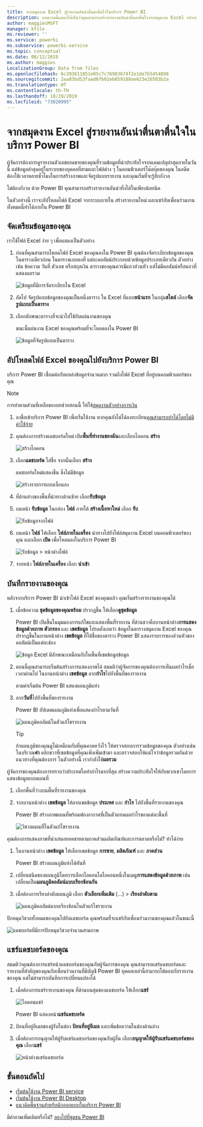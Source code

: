 ```yaml
---
title: จากสมุดงาน Excel สู่รายงานอันน่าตื่นตาตื่นใจในบริการ Power BI
description: บทความนี้แสดงให้เห็นว่าคุณสามารถสร้างรายงานอันน่าตื่นตาตื่นใจจากสมุดงาน Excel อย่างรวดเร็วได้อย่างไร
author: maggiesMSFT
manager: kfile
ms.reviewer: ''
ms.service: powerbi
ms.subservice: powerbi-service
ms.topic: conceptual
ms.date: 08/12/2019
ms.author: maggies
LocalizationGroup: Data from files
ms.openlocfilehash: 6c393611851e05c7c76983674f2e1de7b5454898
ms.sourcegitcommit: 2aa83bd53faad6fb02eb059188ae623e26503b2a
ms.translationtype: HT
ms.contentlocale: th-TH
ms.lasthandoff: 10/29/2019
ms.locfileid: "73020995"
---
```

# <a name="from-excel-workbook-to-stunning-report-in-the-power-bi-service"></a>จากสมุดงาน Excel สู่รายงานอันน่าตื่นตาตื่นใจในบริการ Power BI
ผู้จัดการต้องการดูรายงานตัวเลขยอดขายของคุณที่รวมข้อมูลที่น่าประทับใจจากแคมเปญล่าสุดภายในวันนี้ แต่ข้อมูลล่าสุดอยู่ในระบบของบุคคลที่สามและไฟล์ต่าง ๆ ในคอมพิวเตอร์โน๊ตบุ๊คของคุณ ในอดีตต้องใช้เวลาหลายชั่วโมงในการสร้างภาพและจัดรูปแบบรายงาน และคุณเริ่มที่จะรู้สึกกังวล

ไม่ต้องกังวล ด้วย Power BI คุณสามารถสร้างรายงานอันน่าทึ่งได้ในเพียงน้อยนิด

ในตัวอย่างนี้ เราจะอัปโหลดไฟล์ Excel จากระบบภายใน สร้างรายงานใหม่ และแชร์กับเพื่อนร่วมงาน ทั้งหมดนี้ทำได้ภายใน Power BI

## <a name="prepare-your-data"></a>จัดเตรียมข้อมูลของคุณ
เราใช้ไฟล์ Excel ง่าย ๆ เพื่อแสดงเป็นตัวอย่าง 

1. ก่อนที่คุณสามารถโหลดไฟล์ Excel ของคุณลงใน Power BI คุณต้องจัดระเบียบข้อมูลของคุณในตารางเดียวก่อน ในตารางแบบคงที่ แต่ละคอลัมน์ประกอบด้วยข้อมูลประเภทเดียวกัน ตัวอย่างเช่น ข้อความ วันที่ ตัวเลข หรือสกุลเงิน ตารางของคุณควรมีแถวส่วนหัว แต่ไม่มีคอลัมน์หรือแถวที่แสดงผลรวม

   ![ข้อมูลที่มีการจัดระเบียบใน Excel](media/service-from-excel-to-stunning-report/pbi_excel_file.png)

2. ถัดไป จัดรูปแบบข้อมูลของคุณเป็นหนึ่งตาราง ใน Excel ที่แถบ**หน้าแรก** ในกลุ่ม**สไตล์** เลือก**จัดรูปแบบเป็นตาราง** 

3. เลือกลักษณะตารางที่จะนำไปใช้กับแผ่นงานของคุณ 

   ขณะนี้แผ่นงาน Excel ของคุณพร้อมที่จะโหลดลงใน Power BI

   ![ข้อมูลที่จัดรูปแบบเป็นตาราง](media/service-from-excel-to-stunning-report/pbi_excel_table.png)

## <a name="upload-your-excel-file-to-the-power-bi-service"></a>อัปโหลดไฟล์ Excel ของคุณไปยังบริการ Power BI
บริการ Power BI เชื่อมต่อกับแหล่งข้อมูลจำนวนมาก รวมถึงไฟล์ Excel ที่อยู่บนคอมพิวเตอร์ของคุณ 

 > [!NOTE] 
 > การทำตามส่วนที่เหลือของบทช่วยสอนนี้ ให้ใช้[สมุดงานตัวอย่างการเงิน](sample-financial-download.md)

1. ลงชื่อเข้าบริการ Power BI เพื่อเริ่มใช้งาน หากคุณยังไม่ได้ลงทะเบียน[คุณสามารถทำได้โดยไม่มีค่าใช้จ่าย](https://powerbi.com)

2. คุณต้องการสร้างแดชบอร์ดใหม่ เปิด**พื้นที่ทำงานของฉัน**และเลือกไอคอน **สร้าง**

   ![สร้างไอคอน](media/service-from-excel-to-stunning-report/power-bi-new-dash.png)

3. เลือก**แดชบอร์ด** ใส่ชื่อ จากนั้นเลือก **สร้าง** 

   แดชบอร์ดใหม่แสดงขึ้น ซึ่งไม่มีข้อมูล

   ![สร้างรายการแบบเลื่อนลง](media/service-from-excel-to-stunning-report/power-bi-create-dash.png)

4. ที่ด้านล่างของพื้นที่นำทางด้านซ้าย เลือก**รับข้อมูล** 

5. บนหน้า **รับข้อมูล** ในกล่อง **ไฟล์** ภายใต้ **สร้างเนื้อหาใหม่** เลือก **รับ**

   ![รับข้อมูลจากไฟล์](media/service-from-excel-to-stunning-report/pbi_get_files.png)

6. บนหน้า **ไฟล์** ให้เลือก **ไฟล์ภายในเครื่อง** นำทางไปยังไฟล์สมุดงาน Excel บนคอมพิวเตอร์ของคุณ และเลือก **เปิด** เพื่อโหลดลงในบริการ Power BI 

   ![รับข้อมูล > หน้าต่างไฟล์](media/service-from-excel-to-stunning-report/pbi_local_file.png)

7. จากหน้า **ไฟล์ภายในเครื่อง** เลือก **นำเข้า**


## <a name="build-your-report"></a>บันทึกรายงานของคุณ
หลังจากบริการ Power BI นำเข้าไฟล์ Excel ของคุณแล้ว คุณเริ่มสร้างรายงานของคุณได้ 

1. เมื่อข้อความ **ชุดข้อมูลของคุณพร้อม** ปรากฏขึ้น ให้เลือก**ดูชุดข้อมูล**  

   Power BI เปิดขึ้นในมุมมองการแก้ไขและแสดงพื้นที่รายงาน ที่ด้านขวาคือบานหน้าต่าง**การแสดงข้อมูลด้วยภาพ** **ตัวกรอง** และ **เขตข้อมูล** โปรดสังเกตว่า ข้อมูลในตารางสมุดงาน Excel ของคุณปรากฏขึ้นในบานหน้าต่าง **เขตข้อมูล** ที่ใต้ชื่อของตาราง Power BI แสดงรายการของส่วนหัวของคอลัมน์เป็นแต่ละช่อง

   ![ข้อมูล Excel มีลักษณะเหมือนกับในพื้นที่เขตข้อมูลข้อมูล](media/service-from-excel-to-stunning-report/pbi_report_fields.png)

2. ตอนนี้คุณสามารถเริ่มต้นสร้างการแสดงภาพได้ สมมติว่าผู้จัดการของคุณต้องการเห็นผลกำไรเมื่อเวลาผ่านไป ในบานหน้าต่าง **เขตข้อมูล** ลาก**กำไร**ไปยังพื้นที่ของรายงาน 

   ตามค่าเริ่มต้น Power BI แสดงแผนภูมิแท่ง 

3. ลาก**วันที่**ไปยังพื้นที่ของรายงาน 

   Power BI อัปเดตแผนภูมิแท่งเพื่อแสดงกำไรตามวันที่

   ![แผนภูมิคอลัมน์ในตัวแก้ไขรายงาน](media/service-from-excel-to-stunning-report/pbi_report_pin-new.png)

   > [!TIP]
   > ถ้าแผนภูมิของคุณดูไม่เหมือนกับที่คุณคาดหวังไว้ ให้ตรวจสอบการรวมข้อมูลของคุณ ตัวอย่างเช่น ในบริเวณ**ค่า** คลิกขวาที่เขตข้อมูลที่คุณเพิ่งเพิ่มเข้ามา และตรวจสอบให้แน่ใจว่าข้อมูลรวมกันด้วยแนวทางที่คุณต้องการ ในตัวอย่างนี้ เรากำลังใช้**ผลรวม**
   > 

ผู้จัดการของคุณต้องการทราบว่าประเทศใดทำกำไรมากที่สุด สร้างความประทับใจให้กับพวกเขาโดยการแสดงข้อมูลแบบแผนที่ 

1. เลือกพื้นที่ว่างบนพื้นที่รายงานของคุณ 

2. จากบานหน้าต่าง **เขตข้อมูล** ให้ลากเขตข้อมูล **ประเทศ** และ **กำไร** ไปยังพื้นที่รายงานของคุณ

   Power BI สร้างภาพแผนที่พร้อมฟองอากาศที่เป็นตัวแทนผลกำไรของแต่ละพื้นที่

   ![วิชวลแผนที่ในตัวแก้ไขรายงาน](media/service-from-excel-to-stunning-report/pbi_report_map-new.png)

คุณต้องการแสดงภาพที่นำเสนอยอดขายตามภาคส่วนผลิตภัณฑ์และการตลาดหรือไม่? ทำได้ง่าย 

1. ในบานหน้าต่าง **เขตข้อมูล** ให้เลือกเขตข้อมูล **การขาย**, **ผลิตภัณฑ์** และ **ภาคส่วน** 
   
   Power BI สร้างแผนภูมิแท่งได้ทันที 

2. เปลี่ยนชนิดของแผนภูมิโดยการเลือกไอคอนใดไอคอนหนึ่งในเมนู**การแสดงข้อมูลด้วยภาพ** เช่น เปลี่ยนเป็น**แผนภูมิคอลัมน์แบบเรียงซ้อนกัน** 

3. เมื่อต้องการเรียงลำดับแผนภูมิ เลือก **ตัวเลือกเพิ่มเติม** (...) > **เรียงลำดับตาม**

   ![แผนภูมิคอลัมน์แบบเรียงซ้อนในตัวแก้ไขรายงาน](media/service-from-excel-to-stunning-report/pbi_barchart-new.png)

ปักหมุดวิชวลทั้งหมดของคุณไปยังแดชบอร์ด คุณพร้อมที่จะแชร์กับเพื่อนร่วมงานของคุณแล้วในขณะนี้

   ![แดชบอร์ดที่มีการปักหมุดวิชวลจำนวนสามภาพ](media/service-from-excel-to-stunning-report/pbi_report.png)

## <a name="share-your-dashboard"></a>แชร์แดชบอร์ดของคุณ
สมมติว่าคุณต้องการแชร์หน้าแดชบอร์ดของคุณกับผู้จัดการของคุณ คุณสามารถแชร์แดชบอร์ดและรายงานที่สำคัญของคุณกับเพื่อนร่วมงานที่มีบัญชี Power BI บุคคลเหล่านี้สามารถโต้ตอบกับรายงานของคุณ แต่ไม่สามารถบันทึกการเปลี่ยนแปลงได้

1. เมื่อต้องการแชร์รายงานของคุณ ที่ด้านบนสุดของแดชบอร์ด ให้เลือก**แชร์**

   ![ไอคอนแชร์](media/service-from-excel-to-stunning-report/power-bi-share.png)

   Power BI แสดงหน้า**แชร์แดชบอร์ด** 

2. ป้อนที่อยู่อีเมลของผู้รับในช่อง **ป้อนที่อยู่อีเมล** และเพิ่มข้อความในช่องด้านล่าง 

3. เมื่อต้องการอนุญาตให้ผู้รับแชร์แดชบอร์ดของคุณกับผู้อื่น เลือก**อนุญาตให้ผู้รับแชร์แดชบอร์ดของคุณ** เลือก**แชร์**

   ![หน้าต่างแชร์แดชบอร์ด](media/service-from-excel-to-stunning-report/power-bi-share-dash-new.png)

## <a name="next-steps"></a>ขั้นตอนถัดไป

* [เริ่มต้นใช้งาน Power BI service](service-get-started.md)
* [เริ่มต้นใช้งาน Power BI Desktop](desktop-getting-started.md)
* [แนวคิดพื้นฐานสำหรับนักออกแบบในบริการ Power BI](service-basic-concepts.md)

มีคำถามเพิ่มเติมหรือไม่? [ลองไปที่ชุมชน Power BI](http://community.powerbi.com/)

